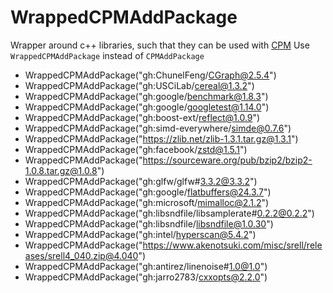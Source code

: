 <!-- SPDX-FileCopyrightText: 2024 Simon Gene Gottlieb
     SPDX-License-Identifier: CC-BY-4.0
-->

# WrappedCPMAddPackage

Wrapper around c++ libraries, such that they can be used with [CPM](https://github.com/cpm-cmake/CPM.cmake)
Use `WrappedCPMAddPackage` instead of `CPMAddPackage`

- WrappedCPMAddPackage("gh:ChunelFeng/CGraph@2.5.4")
- WrappedCPMAddPackage("gh:USCiLab/cereal@1.3.2")
- WrappedCPMAddPackage("gh:google/benchmark@1.8.3")
- WrappedCPMAddPackage("gh:google/googletest@1.14.0")
- WrappedCPMAddPackage("gh:boost-ext/reflect@1.0.9")
- WrappedCPMAddPackage("gh:simd-everywhere/simde@0.7.6")
- WrappedCPMAddPackage("https://zlib.net/zlib-1.3.1.tar.gz@1.3.1")
- WrappedCPMAddPackage("gh:facebook/zstd@1.5.1")
- WrappedCPMAddPackage("https://sourceware.org/pub/bzip2/bzip2-1.0.8.tar.gz@1.0.8")
- WrappedCPMAddPackage("gh:glfw/glfw#3.3.2@3.3.2")
- WrappedCPMAddPackage("gh:google/flatbuffers@24.3.7")
- WrappedCPMAddPackage("gh:microsoft/mimalloc@2.1.2")
- WrappedCPMAddPackage("gh:libsndfile/libsamplerate#0.2.2@0.2.2")
- WrappedCPMAddPackage("gh:libsndfile/libsndfile@1.0.30")
- WrappedCPMAddPackage("gh:intel/hyperscan@5.4.2")
- WrappedCPMAddPackage("https://www.akenotsuki.com/misc/srell/releases/srell4_040.zip@4.040")
- WrappedCPMAddPackage("gh:antirez/linenoise#1.0@1.0")
- WrappedCPMAddPackage("gh:jarro2783/cxxopts@2.2.0")
